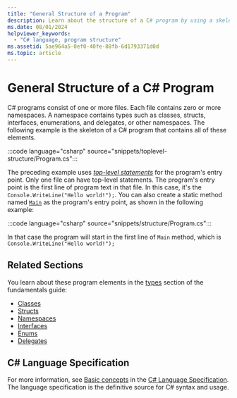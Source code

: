 ```yaml
---
title: "General Structure of a Program"
description: Learn about the structure of a C# program by using a skeleton program that contains all the required elements for a program.
ms.date: 08/01/2024
helpviewer_keywords: 
  - "C# language, program structure"
ms.assetid: 5ae964a5-0ef0-40fe-88fb-6d1793371d0d
ms.topic: article
---
```

# General Structure of a C# Program

C# programs consist of one or more files. Each file contains zero or more namespaces. A namespace contains types such as classes, structs, interfaces, enumerations, and delegates, or other namespaces. The following example is the skeleton of a C# program that contains all of these elements.

:::code language="csharp" source="snippets/toplevel-structure/Program.cs":::

The preceding example uses [*top-level statements*](top-level-statements.md) for the program's entry point. Only one file can have top-level statements. The program's entry point is the first line of program text in that file. In this case, it's the `Console.WriteLine("Hello world!");`.
You can also create a static method named [`Main`](main-command-line.md) as the program's entry point, as shown in the following example:

:::code language="csharp" source="snippets/structure/Program.cs":::

In that case the program will start in the first line of `Main` method, which is `Console.WriteLine("Hello world!");`

## Related Sections

You learn about these program elements in the [types](../types/index.md) section of the fundamentals guide:

- [Classes](../types/classes.md)  
- [Structs](../../language-reference/builtin-types/struct.md)  
- [Namespaces](../types/namespaces.md)  
- [Interfaces](../types/interfaces.md)  
- [Enums](../../language-reference/builtin-types/enum.md)
- [Delegates](../../delegates-overview.md)
  
## C# Language Specification  

For more information, see [Basic concepts](~/_csharpstandard/standard/basic-concepts.md) in the [C# Language Specification](~/_csharpstandard/standard/README.md). The language specification is the definitive source for C# syntax and usage.
